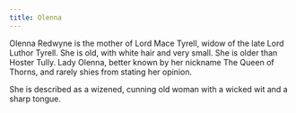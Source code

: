 ```yaml
---
title: Olenna
---
```


Olenna Redwyne is the mother of Lord Mace Tyrell, widow of the late Lord Luthor Tyrell. She is old, with white hair and very small. She is older than Hoster Tully. Lady Olenna, better known by her nickname The Queen of Thorns, and rarely shies from stating her opinion.

She is described as a wizened, cunning old woman with a wicked wit and a sharp tongue. 


